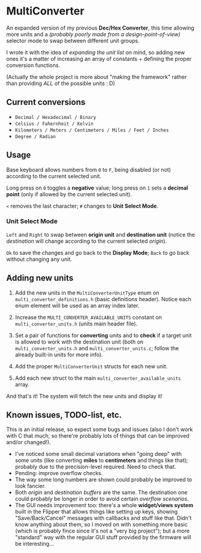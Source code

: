 # MultiConverter 

An expanded version of my previous __Dec/Hex Converter__, this time allowing more units and a _(probably poorly made from a design-point-of-view)_ selector mode
to swap between different unit groups.

I wrote it with the idea of _expanding the unit list_ on mind, so adding new ones it's a matter of increasing an array of constants + defining the proper conversion functions.

(Actually the whole project is more about "making the framework" rather than providing _ALL_ of the possible units : D)

## Current conversions

- `Decimal / Hexadecimal / Binary`
- `Celsius / Fahernheit / Kelvin`
- `Kilometers / Meters / Centimeters / Miles / Feet / Inches`
- `Degree / Radian`

## Usage

Base keyboard allows numbers from `0` to `F`, being disabled (or not) according to the current selected unit.

Long press on `0` toggles a __negative__ value; long press on `1` sets a __decimal point__ (only if allowed by the current selected unit).

`<` removes the last character; `#` changes to __Unit Select Mode__.

### Unit Select Mode

`Left` and `Right` to swap between __origin unit__ and __destination unit__ (notice the _destination_ will change according to the current selected _origin_).

`Ok` to save the changes and go back to the __Display Mode__; `Back` to go back without changing any unit.

## Adding new units

1. Add the new units in the `MultiConverterUnitType` enum on `multi_converter_definitions.h` (basic definitions header). Notice each enum element will be used as an array index later.

2. Increase the `MULTI_CONVERTER_AVAILABLE_UNITS` constant on `multi_converter_units.h` (units main header file).

3. Set a pair of functions for __converting__ units and to __check__ if a target unit is allowed to work with the destination unit (both on `multi_converter_units.h`
and `multi_converter_units.c`; follow the already built-in units for more info).

4. Add the proper `MultiConverterUnit` structs for each new unit.

5. Add each new struct to the main `multi_converter_available_units` array.

And that's it! The system will fetch the new units and display it!

## Known issues, TODO-list, etc.

This is an initial release, so expect some bugs and issues (also I don't work with C that much, so there're probably lots of things that can be improved and/or changed!).

- I've noticed some small decimal variations when "going deep" with some units (like converting __miles__ to __centimeters__ and things like that); probably due to the precision-level required. Need to check that.
- Pending: improve overflow checks.
- The way some long numbers are shown could probably be improved to look fancier.
- Both _origin_ and _destination buffers_ are the same. The destination one could probably be longer in order to avoid certain _overflow scenarios_.
- The GUI needs improvement too: there's a whole __widget/views system__ built in the Flipper that allows things like setting up keys, showing "Save/Back/Cancel" messages with
callbacks and stuff like that. Didn't know anything about them, so I moved on with something more basic (which is probably fince since it's not a "very big project"); but
a more "standard" way with the regular GUI stuff provided by the firmware will be interesting...
